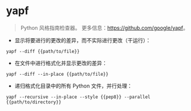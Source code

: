 # yapf

> Python 风格指南检查器。
> 更多信息：<https://github.com/google/yapf>。

- 显示将要进行的更改的差异，而不实际进行更改（干运行）：

`yapf --diff {{path/to/file}}`

- 在文件中进行格式化并显示更改的差异：

`yapf --diff --in-place {{path/to/file}}`

- 递归格式化目录中的所有 Python 文件，并行处理：

`yapf --recursive --in-place --style {{pep8}} --parallel {{path/to/directory}}`